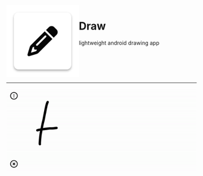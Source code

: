 <div style="display: flex;">
    <img  src=".gitassets/logo.png" align="left" style="float: left"> 
    <div>
        <h1> Draw </h1>
        <p>lightweight android drawing app</p>
    </div>
</div>
<hr>
<img src=".gitassets/Screenrecorder.gif" align="center">
